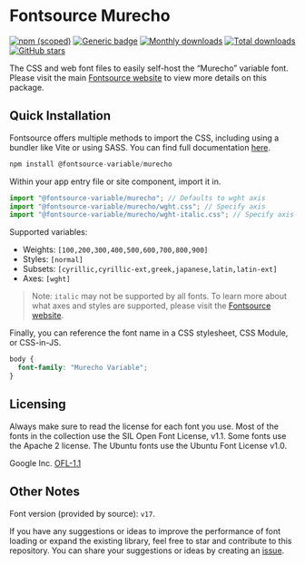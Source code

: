 # Fontsource Murecho

[![npm (scoped)](https://img.shields.io/npm/v/@fontsource-variable/murecho?color=brightgreen)](https://www.npmjs.com/package/@fontsource-variable/murecho) [![Generic badge](https://img.shields.io/badge/fontsource-passing-brightgreen)](https://github.com/fontsource/fontsource) [![Monthly downloads](https://badgen.net/npm/dm/@fontsource-variable/murecho)](https://github.com/fontsource/fontsource) [![Total downloads](https://badgen.net/npm/dt/@fontsource-variable/murecho)](https://github.com/fontsource/fontsource) [![GitHub stars](https://img.shields.io/github/stars/fontsource/fontsource.svg?style=social&label=Star)](https://github.com/fontsource/fontsource/stargazers)

The CSS and web font files to easily self-host the “Murecho” variable font. Please visit the main [Fontsource website](https://fontsource.org/fonts/murecho) to view more details on this package.

## Quick Installation

Fontsource offers multiple methods to import the CSS, including using a bundler like Vite or using SASS. You can find full documentation [here](https://fontsource.org/docs/getting-started/introduction).

```javascript
npm install @fontsource-variable/murecho
```

Within your app entry file or site component, import it in.

```javascript
import "@fontsource-variable/murecho"; // Defaults to wght axis
import "@fontsource-variable/murecho/wght.css"; // Specify axis
import "@fontsource-variable/murecho/wght-italic.css"; // Specify axis and style
```

Supported variables:
- Weights: `[100,200,300,400,500,600,700,800,900]`
- Styles: `[normal]`
- Subsets: `[cyrillic,cyrillic-ext,greek,japanese,latin,latin-ext]`
- Axes: `[wght]`

> Note: `italic` may not be supported by all fonts. To learn more about what axes and styles are supported, please visit the [Fontsource website](https://fontsource.org/fonts/murecho).

Finally, you can reference the font name in a CSS stylesheet, CSS Module, or CSS-in-JS.

```css
body {
  font-family: "Murecho Variable";
}
```

## Licensing
Always make sure to read the license for each font you use. Most of the fonts in the collection use the SIL Open Font License, v1.1. Some fonts use the Apache 2 license. The Ubuntu fonts use the Ubuntu Font License v1.0.

Google Inc.
[OFL-1.1](http://scripts.sil.org/OFL)

## Other Notes
Font version (provided by source): `v17`.

If you have any suggestions or ideas to improve the performance of font loading or expand the existing library, feel free to star and contribute to this repository. You can share your suggestions or ideas by creating an [issue](https://github.com/fontsource/fontsource/issues).